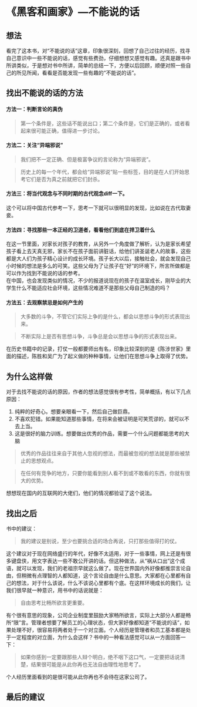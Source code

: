 # 《黑客和画家》—不能说的话
## 想法
看完了这本书，对“不能说的话”这章，印象很深刻，回想了自己过往的经历，找寻自己意识中一些不能说的话，感觉有些费劲，仔细想想又感觉有趣。还真是跟书中所讲类似，于是想对书中所讲，简单的总结一下，方便以后回顾，顺便对照一些自己的所见所闻，看看是否能发现一些有趣的“不能说的话”。
## 找出不能说的话的方法
#### 方法一：判断言论的真伪
> 第一个条件是，这些话不能说出口；第二个条件是，它们是正确的，或者看起来很可能正确，值得进一步讨论。
#### 方法二：关注“异端邪说”
> 我们把不一定正确、但是极富争议的言论称为“异端邪说”。  

> 历史上的每一个年代，都会给“异端邪说”贴一些标签，目的是在人们开始思考它们是否为真之前就把它们封杀。  
#### 方法三：将当代观念与不同时期的古代观念diff一下。
这个可以将中国古代参考一下，思考一下就可以很明显的发现，比如说在古代取妻妾。
#### 方法四：寻找那些一本正经的卫道者，看看他们到底在捍卫着什么
在这一节里面，对家长对孩子的教育，从另外一个角度做了解析，认为是家长希望孩子看上去天真无邪，家长不在孩子面前讲脏话，给他们讲圣诞老人的故事，这些都是大人们为孩子精心设计的成长环境。孩子长大以后，接触社会，就会发现自己小时候的想法是多么的可笑。这些父母为了让孩子在“好”的环境下，所言所做都是可以作为找到不能说的话的参考。  
在中国，也会发现类似的情况，不少的报道说现在的孩子在温室成长，刚毕业的大学生什么不能适应社会环境，这些情况难道不是那些父母自己制造的吗？
#### 方法五：去观察禁忌是如何产生的
> 大多数的斗争，不管它们实际上争的是什么，都会以思想斗争的形式表现出来。

> 不断实际上是否有思想斗争，斗争总是会以思想斗争的形式表现出来。

在历史书籍中的记录，打仗一般都要师出有名，印象比较深刻的是《陈涉世家》里面的描述，陈胜和吴广为了起义做的种种事情，让他们在思想斗争上取得了优势。
## 为什么这样做
对于去找不能说的话的原因，作者的想法感觉很有参考性，简单概括，有以下几点原因：
1. 纯粹的好奇心。想要亲眼看一下，然后自己做巨鼎。
2. 不喜欢犯错。如果能知道那些事情，在将来会被证明是可笑荒谬的，就可以不去上当。
3. 这是很好的脑力训练。想要做出优秀的作品，需要一个什么问题都能思考的大脑  

> 优秀的作品往往来自于其他人忽视的想法，而最被忽视的想法就是那些被禁止的思想观点。

> 在任何有竞争的地方，只要你能看到别人看不到或不敢看的东西，你就有很大的优势。

想想现在国内的互联网的大佬们，他们的情况都验证了这个说法。

## 找出之后
书中的建议：
> 我的建议是别说，至少也要挑合适的场合再说，只打那些值得打的仗。

这个建议对于现在网络盛行的年代，好像不太适用，对于一些事情，网上还是有很多键盘侠，用文字表达一些不敢公开讲的话。但这种做法，从“祸从口出”这个成语，就可以发现，我们的老祖宗早就这么做了。现在世界国内外好像都推崇言论自由，但稍微有点理智的人都知道，这个言论自由是什么意思。大家都在心里都有自己的想法，对于什么该说，什么不该说心里都有个底。在这样环境成长的我们，让我们很早就一种意识，用书中的话说就是：
> 自由思考比畅所欲言更重要。

有个很有意思的现象，公司企业制度里鼓励大家畅所欲言，实际上大部分人都是畅所“限”言。管理者想要了解员工的心理状态，但大家好像都知道“不能说的话”，如果处理不好，很容易将两者处于一个对立面。个人经历是管理者和员工基本都是处于一定程度的对立面，为什么会这样？书中的一种看法感觉可以从一方面回答一下：
> 如果你感到一定要跟那些人辩个明白，绝不咽下这口气，一定要把话说清楚，结果很可能是从此你再也无法自由理性地思考了。

个人经历里面看到的是很可能从此你再也不会待在这家公司了。



## 最后的建议

